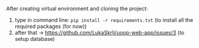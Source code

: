 After creating virtual environment and cloning the project:
1. type in command line: ```pip install -r requirements.txt``` (to install all the required packages (for now)) 
2. after that -> https://github.com/LukaSkrlj/uoop-web-app/issues/3 (to setup database)

